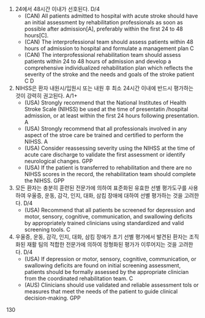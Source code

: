 1. 24에서 48시간 이내가 선호된다. D/4
    - (CAN) All patients admitted to hospital with acute stroke should have an initial assessment by rehabilitation professionals as soon as possible after admission[A], preferably within the first 24 to 48 hours[C].
    - (CAN) The interprofessional team should assess patients within 48 hours of admission to hospital and formulate a management plan C
    - (CAN) The interprofessional rehabilitation team should assess patients within 24 to 48 hours of admission and develop a comprehensive individualized rehabilitation plan which reflects the severity of the stroke and the needs and goals of the stroke patient C D
2. NIHSS은 환자 내원시/입원시 또는 내원 후 최소 24시간 이내에 반드시 평가하는 것이 강력히 권고된다. A/1+
    - (USA) Strongly recommend that the National Institutes of Health Stroke Scale (NIHSS) be used at the time of presentatin /hospital admission, or at least within the first 24 hours following presentation. A
    - (USA) Strongly recommend that all professionals involved in any aspect of the stroe care be trained and certified to perform the NIHSS. A
    - (USA) Consider reassessing severity using the NIHSS at the time of acute care discharge to validate the first assessment or identify neurological changes. GPP
    - (USA) If the patient is transferred to rehabilitation and there are no NIHSS scores in the record, the rehabilitation team should complete the NIHSS. GPP
3. 모든 환자는 충분히 훈련된 전문가에 의하여 표준화된 유효한 선별 평가도구를 사용하여 우울증, 운동, 감각, 인지, 대화, 삼킴 장애에 대하여 선별 평가하는 것을 고려한다. D/4
    - (USA) Recommend that all patients be screened for depression and motor, sensory, cognitive, communication, and swallowing deficits by appropriately trained clinicians using standardized and valid screening tools. C
4. 우울증, 운동, 감각, 인지, 대화, 삼킴 장애가 초기 선별 평가에서 발견된 환자는 조직화된 재활 팀의 적합한 전문가에 의하여 정형화된 평가가 이루어지는 것을 고려한다. D/4
    - (USA) If depression or motor, sensory, cognitive, communication, or swallowing deficits are found on initial screening assessment, patients should be formally assessed by the appropriate clinician from the coordinated rehabilitation team. C
    - (AUS) Clinicians should use validated and reliable assessment tols or measures that meet the needs of the patient to guide clinical decision-making. GPP

<PAGE>130